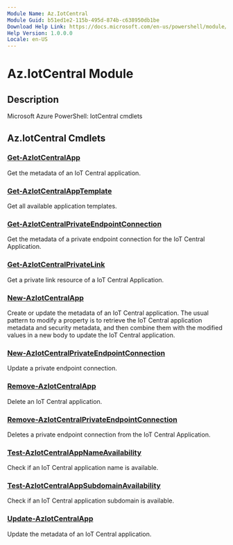 ```yaml
---
Module Name: Az.IotCentral
Module Guid: b51ed1e2-115b-495d-874b-c638950db1be
Download Help Link: https://docs.microsoft.com/en-us/powershell/module/az.iotcentral
Help Version: 1.0.0.0
Locale: en-US
---
```


# Az.IotCentral Module
## Description
Microsoft Azure PowerShell: IotCentral cmdlets

## Az.IotCentral Cmdlets
### [Get-AzIotCentralApp](Get-AzIotCentralApp.md)
Get the metadata of an IoT Central application.

### [Get-AzIotCentralAppTemplate](Get-AzIotCentralAppTemplate.md)
Get all available application templates.

### [Get-AzIotCentralPrivateEndpointConnection](Get-AzIotCentralPrivateEndpointConnection.md)
Get the metadata of a private endpoint connection for the IoT Central Application.

### [Get-AzIotCentralPrivateLink](Get-AzIotCentralPrivateLink.md)
Get a private link resource of a IoT Central Application.

### [New-AzIotCentralApp](New-AzIotCentralApp.md)
Create or update the metadata of an IoT Central application.
The usual pattern to modify a property is to retrieve the IoT Central application metadata and security metadata, and then combine them with the modified values in a new body to update the IoT Central application.

### [New-AzIotCentralPrivateEndpointConnection](New-AzIotCentralPrivateEndpointConnection.md)
Update a private endpoint connection.

### [Remove-AzIotCentralApp](Remove-AzIotCentralApp.md)
Delete an IoT Central application.

### [Remove-AzIotCentralPrivateEndpointConnection](Remove-AzIotCentralPrivateEndpointConnection.md)
Deletes a private endpoint connection from the IoT Central Application.

### [Test-AzIotCentralAppNameAvailability](Test-AzIotCentralAppNameAvailability.md)
Check if an IoT Central application name is available.

### [Test-AzIotCentralAppSubdomainAvailability](Test-AzIotCentralAppSubdomainAvailability.md)
Check if an IoT Central application subdomain is available.

### [Update-AzIotCentralApp](Update-AzIotCentralApp.md)
Update the metadata of an IoT Central application.

